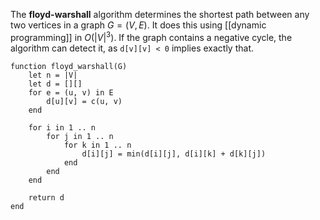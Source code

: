 
The **floyd-warshall** algorithm determines the shortest path between any two vertices in a graph $G = (V, E)$. It does this using [[dynamic programming]] in $O(|V|^{3})$. If the graph contains a negative cycle, the algorithm can detect it, as `d[v][v] < 0` implies exactly that.

```
function floyd_warshall(G)
	let n = |V|
	let d = [][]
	for e = (u, v) in E
		d[u][v] = c(u, v)
	end
	
	for i in 1 .. n
		for j in 1 .. n
			for k in 1 .. n
				d[i][j] = min(d[i][j], d[i][k] + d[k][j])
			end
		end
	end
	
	return d
end
```